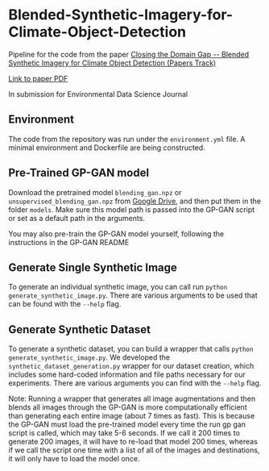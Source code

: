 # Blended-Synthetic-Imagery-for-Climate-Object-Detection

Pipeline for the code from the paper [Closing the Domain Gap -- Blended Synthetic Imagery for Climate Object Detection (Papers Track)](https://www.climatechange.ai/papers/neurips2022/37)

[Link to paper PDF](https://s3.us-east-1.amazonaws.com/climate-change-ai/papers/neurips2022/37/paper.pdf)

In submission for Environmental Data Science Journal

## Environment

The code from the repository was run under the `environment.yml` file. A minimal environment and Dockerfile are being constructed.

## Pre-Trained GP-GAN model

Download the pretrained model `blending_gan.npz` or `unsupervised_blending_gan.npz` from [Google Drive](https://drive.google.com/open?id=0Bybnpq8dvwudVjBHNWNHUmVSV28), and then put them in the folder `models`. Make sure this model path is passed into the GP-GAN script or set as a default path in the arguments.

You may also pre-train the GP-GAN model yourself, following the instructions in the GP-GAN README 

## Generate Single Synthetic Image

To generate an individual synthetic image, you can call run `python generate_synthetic_image.py`. There are various arguments to be used that can be found with the `--help` flag.  

## Generate Synthetic Dataset

To generate a synthetic dataset, you can build a wrapper that calls `python generate_synthetic_image.py`. We developed the `synthetic_dataset_generation.py` wrapper for our dataset creation, which includes some hard-coded information and file paths necessary for our experiments. There are various arguments you can find with the `--help` flag. 

Note: Running a wrapper that generates all image augmentations and then blends all images through the GP-GAN is more computationally efficient than generating each entire image (about 7 times as fast). This is because the GP-GAN must load the pre-trained model every time the run gp gan script is called, which may take 5-6 seconds. If we call it 200 times to generate 200 images, it will have to re-load that model 200 times, whereas if we call the script one time with a list of all of the images and destinations, it will only have to load the model once.
